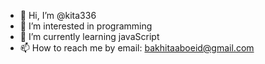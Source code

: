 - 👋 Hi, I’m @kita336
- 👀 I’m interested in programming
- 🌱 I’m currently learning javaScript
- 📫 How to reach me by email: bakhitaaboeid@gmail.com

<!---
kita336/kita336 is a ✨ special ✨ repository because its `README.md` (this file) appears on your GitHub profile.
You can click the Preview link to take a look at your changes.
--->

